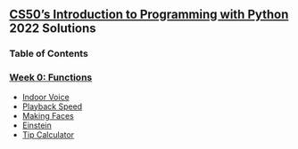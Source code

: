## [CS50’s Introduction to Programming with Python](https://cs50.harvard.edu/python/2022/) 2022 Solutions

### **Table of Contents**
### [Week 0: Functions](https://cs50.harvard.edu/python/2022/weeks/0/)
- [Indoor Voice]()
- [Playback Speed]()
- [Making Faces]()
- [Einstein]()
- [Tip Calculator]()

